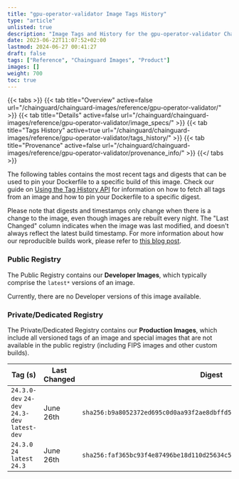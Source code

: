 ```yaml
---
title: "gpu-operator-validator Image Tags History"
type: "article"
unlisted: true
description: "Image Tags and History for the gpu-operator-validator Chainguard Image"
date: 2023-06-22T11:07:52+02:00
lastmod: 2024-06-27 00:41:27
draft: false
tags: ["Reference", "Chainguard Images", "Product"]
images: []
weight: 700
toc: true
---
```


{{< tabs >}}
{{< tab title="Overview" active=false url="/chainguard/chainguard-images/reference/gpu-operator-validator/" >}}
{{< tab title="Details" active=false url="/chainguard/chainguard-images/reference/gpu-operator-validator/image_specs/" >}}
{{< tab title="Tags History" active=true url="/chainguard/chainguard-images/reference/gpu-operator-validator/tags_history/" >}}
{{< tab title="Provenance" active=false url="/chainguard/chainguard-images/reference/gpu-operator-validator/provenance_info/" >}}
{{</ tabs >}}

The following tables contains the most recent tags and digests that can be used to pin your Dockerfile to a specific build of this image. Check our guide on [Using the Tag History API](/chainguard/chainguard-images/using-the-tag-history-api/) for information on how to fetch all tags from an image and how to pin your Dockerfile to a specific digest.

Please note that digests and timestamps only change when there is a change to the image, even though images are rebuilt every night. The "Last Changed" column indicates when the image was last modified, and doesn't always reflect the latest build timestamp. For more information about how our reproducible builds work, please refer to [this blog post](https://www.chainguard.dev/unchained/reproducing-chainguards-reproducible-image-builds).

### Public Registry
The Public Registry contains our **Developer Images**, which typically comprise the `latest*` versions of an image.

Currently, there are no Developer versions of this image available.

### Private/Dedicated Registry
The Private/Dedicated Registry contains our **Production Images**, which include all versioned tags of an image and special images that are not available in the public registry (including FIPS images and other custom builds).

| Tag (s)                                        | Last Changed | Digest                                                                    |
|------------------------------------------------|--------------|---------------------------------------------------------------------------|
|  `24.3.0-dev` `24-dev` `24.3-dev` `latest-dev` | June 26th    | `sha256:b9a8052372ed695c0d0aa93f2ae8dbffd572aa36a81e51ddab370802d92122fd` |
|  `24.3.0` `24` `latest` `24.3`                 | June 26th    | `sha256:faf365bc93f4e87496be18d110d25634c5adefcb676fadf26cbc36f6640fca6e` |

